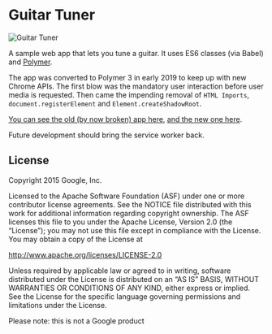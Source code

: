 # Guitar Tuner

![Guitar Tuner](https://accordeur.accordersaguitare.com/src/images/grabs.png)

A sample web app that lets you tune a guitar. It uses ES6 classes (via Babel) and [Polymer](https://www.polymer-project.org/).

The app was converted to Polymer 3 in early 2019 to keep up with new Chrome APIs. The first blow was the mandatory user interaction before user media is requested. Then came the impending removal of `HTML Imports`, `document.registerElement` and `Element.createShadowRoot`.

[You can see the old (by now broken) app here](https://guitar-tuner.appspot.com/), [and the new one here](https://accordeur.accordersaguitare.com/).

Future development should bring the service worker back.

## License

Copyright 2015 Google, Inc.

Licensed to the Apache Software Foundation (ASF) under one or more contributor license agreements. See the NOTICE file distributed with this work for additional information regarding copyright ownership. The ASF licenses this file to you under the Apache License, Version 2.0 (the “License”); you may not use this file except in compliance with the License. You may obtain a copy of the License at

http://www.apache.org/licenses/LICENSE-2.0

Unless required by applicable law or agreed to in writing, software distributed under the License is distributed on an “AS IS” BASIS, WITHOUT WARRANTIES OR CONDITIONS OF ANY KIND, either express or implied. See the License for the specific language governing permissions and limitations under the License.

Please note: this is not a Google product
